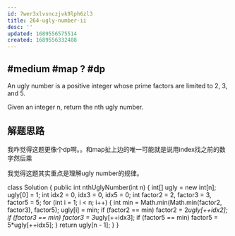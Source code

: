 ```yaml
---
id: 7wer3xlvsnczjvk9lph6zl3
title: 264-ugly-number-ii
desc: ''
updated: 1689556575514
created: 1689556332488
---
```

## #medium #map ? #dp

An ugly number is a positive integer whose prime factors are limited to 2, 3, and 5.

Given an integer n, return the nth ugly number.

## 解题思路

我咋觉得这题更像个dp啊。。和map扯上边的唯一可能就是说用index找之前的数字然后乘

我觉得这题其实重点是理解ugly number的规律。

class Solution {
    public int nthUglyNumber(int n) {
        int[] ugly = new int[n];
        ugly[0] = 1;
        int idx2 = 0, idx3 = 0, idx5 = 0;
        int factor2 = 2, factor3 = 3, factor5 = 5;
        for (int i = 1; i < n; i++) {
            int min = Math.min(Math.min(factor2, factor3), factor5);
            ugly[i] = min;
            if (factor2 == min) factor2 = 2*ugly[++idx2];
            if (factor3 == min) factor3 = 3*ugly[++idx3];
            if (factor5 == min) factor5 = 5*ugly[++idx5];
        }
        return ugly[n - 1];
    }
}
